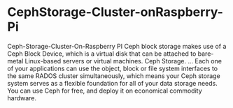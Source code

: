 # CephStorage-Cluster-onRaspberry-Pi
Ceph-Storage-Cluster-On-Raspberry PI
Ceph block storage makes use of a Ceph Block Device, which is a virtual disk that can be attached to bare-metal Linux-based servers or virtual machines. 
Ceph Storage. ... Each one of your applications can use the object, block or file system interfaces to the same RADOS cluster simultaneously, which means your Ceph storage system serves as a flexible foundation for all of your data storage needs. You can use Ceph for free, and deploy it on economical commodity hardware.
